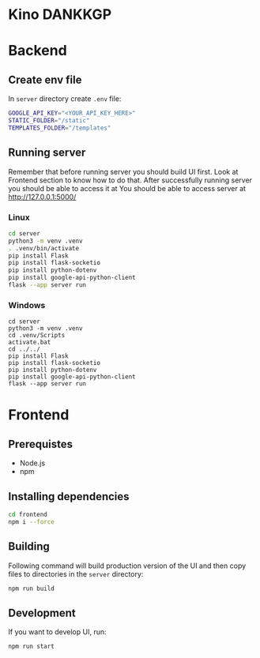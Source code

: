 # Kino DANKKGP

# Backend

## Create env file

In `server` directory create `.env` file:

```bash
GOOGLE_API_KEY="<YOUR_API_KEY_HERE>"
STATIC_FOLDER="/static"
TEMPLATES_FOLDER="/templates"
```

## Running server

Remember that before running server you should build UI first. Look at Frontend section to know how to do that.
After successfully running server you should be able to access it at You should be able to access server at http://127.0.0.1:5000/

### Linux

```bash
cd server
python3 -m venv .venv
. .venv/bin/activate
pip install Flask
pip install flask-socketio
pip install python-dotenv
pip install google-api-python-client
flask --app server run

```

### Windows

```
cd server
python3 -m venv .venv
cd .venv/Scripts
activate.bat
cd ../../
pip install Flask
pip install flask-socketio
pip install python-dotenv
pip install google-api-python-client
flask --app server run

```

# Frontend

## Prerequistes

- Node.js
- npm

## Installing dependencies

```bash
cd frontend
npm i --force
```

## Building

Following command will build production version of the UI and then copy files to directories in the `server` directory:

```bash
npm run build
```

## Development

If you want to develop UI, run:

```bash
npm run start
```
